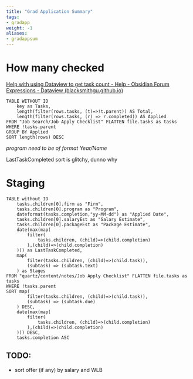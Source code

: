 ```yaml
---
title: "Grad Application Summary"
tags:
- gradapp
weight: -1
aliases:
- gradappsum
---
```



# How many checked

[Help with using Dataview to get task count - Help - Obsidian Forum](https://forum.obsidian.md/t/help-with-using-dataview-to-get-task-count/47525/4)
[Expressions - Dataview (blacksmithgu.github.io)](https://blacksmithgu.github.io/obsidian-dataview/reference/expressions/)

```dataview
TABLE WITHOUT ID 
	key as Tasks, 
	length(filter(rows.tasks, (t)=>!t.parent)) AS Total, 
	length(filter(rows.tasks, (r) => r.completed)) AS Applied 
FROM "Job Search/Job Apply Checklist" FLATTEN file.tasks as tasks 
WHERE !tasks.parent
GROUP BY Applied 
SORT length(rows) DESC
```

*program need to be of format Year/Name*

LastTaskCompleted sort is glitchy, dunno why
# Staging
```dataview
TABLE without ID
	tasks.children[0].firm as "Firm",
	tasks.children[0].program as "Program",
	dateformat(tasks.completion,"yy-MM-dd") as "Applied Date",
	tasks.children[0].salaryEst as "Salary Estimate",
	tasks.children[0].packageEst as "Package Estimate",
	date(max(map(
		filter(
			tasks.children, (child)=>(child.completion)
		),(child)=>(child.completion)
	))) as LastTaskCompleted,
	map(
		filter(tasks.children, (child)=>(child.task)),
		(subtask) => (subtask.text) 
	) as Stages
FROM "quartz/content/notes/Job Apply Checklist" FLATTEN file.tasks as tasks
WHERE !tasks.parent 
SORT map(
		filter(tasks.children, (child)=>(child.task)),
		(subtask) => (subtask.due) 
	) DESC,
	date(max(map(
		filter(
			tasks.children, (child)=>(child.completion)
		),(child)=>(child.completion)
	))) DESC,
	tasks.completion ASC
```

## TODO: 
- sort offer (if any) by salary and WLB
